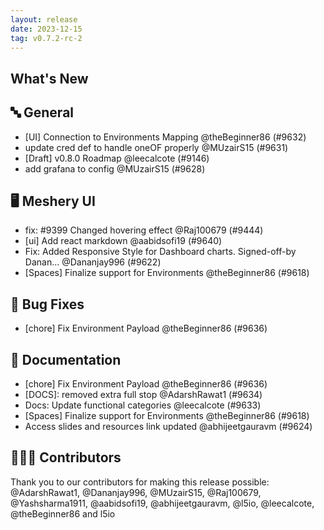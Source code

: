 ```yaml
---
layout: release
date: 2023-12-15
tag: v0.7.2-rc-2
---
```


## What's New
## 🔤 General
- [UI] Connection to Environments Mapping @theBeginner86 (#9632)
- update cred def to handle oneOF properly @MUzairS15 (#9631)
- [Draft] v0.8.0 Roadmap @leecalcote (#9146)
- add grafana to config @MUzairS15 (#9628)

## 🖥 Meshery UI

- fix: #9399 Changed hovering effect @Raj100679 (#9444)
- [ui] Add react markdown @aabidsofi19 (#9640)
- Fix: Added Responsive Style for Dashboard charts. Signed-off-by Danan… @Dananjay996 (#9622)
- [Spaces] Finalize support for Environments @theBeginner86 (#9618)

## 🐛 Bug Fixes

- [chore] Fix Environment Payload @theBeginner86 (#9636)

## 📖 Documentation

- [chore] Fix Environment Payload @theBeginner86 (#9636)
- \[DOCS\]: removed extra full stop @AdarshRawat1 (#9634)
- Docs: Update functional categories @leecalcote (#9633)
- [Spaces] Finalize support for Environments @theBeginner86 (#9618)
- Access slides and resources link updated @abhijeetgauravm (#9624)

## 👨🏽‍💻 Contributors

Thank you to our contributors for making this release possible:
@AdarshRawat1, @Dananjay996, @MUzairS15, @Raj100679, @Yashsharma1911, @aabidsofi19, @abhijeetgauravm, @l5io, @leecalcote, @theBeginner86 and l5io
